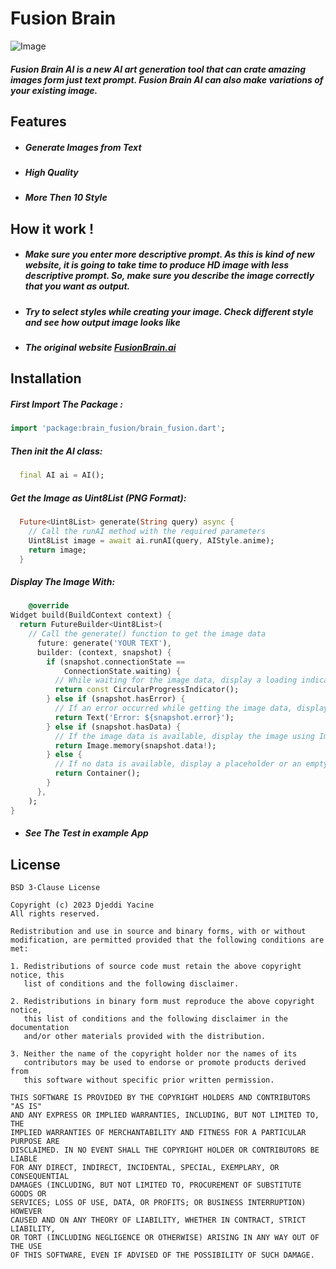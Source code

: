 # Fusion Brain
![Image](https://fusionbrain.ai/static/fusion/meta/cover.png)

##### Fusion Brain AI is a new AI art generation tool that can crate amazing images form just text prompt. Fusion Brain AI can also make variations of your existing image.
## Features
- ##### Generate Images from Text
- ##### High Quality
- ##### More Then 10 Style

## How it work !

- ##### Make sure you enter more descriptive prompt. As this is kind of new website, it is going to take time to produce HD image with less descriptive prompt. So, make sure you describe the image correctly that you want as output.
- ##### Try to select styles while creating your image. Check different style and see how output image looks like
- ##### The original website [FusionBrain.ai](https://fusionbrain.ai/diffusion)
## Installation

##### First Import The Package :
```dart
import 'package:brain_fusion/brain_fusion.dart';
```
##### Then init the AI class:
```dart
  final AI ai = AI();
```
##### Get the Image as Uint8List (PNG Format):
```dart
  Future<Uint8List> generate(String query) async {
    // Call the runAI method with the required parameters
    Uint8List image = await ai.runAI(query, AIStyle.anime);
    return image;
  }
  ```
##### Display The Image With:
```dart
    @override
Widget build(BuildContext context) {
  return FutureBuilder<Uint8List>(
    // Call the generate() function to get the image data
      future: generate('YOUR TEXT'), 
      builder: (context, snapshot) {
        if (snapshot.connectionState ==
            ConnectionState.waiting) {
          // While waiting for the image data, display a loading indicator
          return const CircularProgressIndicator();
        } else if (snapshot.hasError) {
          // If an error occurred while getting the image data, display an error
          return Text('Error: ${snapshot.error}');
        } else if (snapshot.hasData) {
          // If the image data is available, display the image using Image.memory()
          return Image.memory(snapshot.data!);
        } else {
          // If no data is available, display a placeholder or an empty container
          return Container();
        }
      },
    );
}
```
- ##### See The Test in example App
## License
```license
BSD 3-Clause License

Copyright (c) 2023 Djeddi Yacine
All rights reserved.

Redistribution and use in source and binary forms, with or without
modification, are permitted provided that the following conditions are met:

1. Redistributions of source code must retain the above copyright notice, this
   list of conditions and the following disclaimer.

2. Redistributions in binary form must reproduce the above copyright notice,
   this list of conditions and the following disclaimer in the documentation
   and/or other materials provided with the distribution.

3. Neither the name of the copyright holder nor the names of its
   contributors may be used to endorse or promote products derived from
   this software without specific prior written permission.

THIS SOFTWARE IS PROVIDED BY THE COPYRIGHT HOLDERS AND CONTRIBUTORS "AS IS"
AND ANY EXPRESS OR IMPLIED WARRANTIES, INCLUDING, BUT NOT LIMITED TO, THE
IMPLIED WARRANTIES OF MERCHANTABILITY AND FITNESS FOR A PARTICULAR PURPOSE ARE
DISCLAIMED. IN NO EVENT SHALL THE COPYRIGHT HOLDER OR CONTRIBUTORS BE LIABLE
FOR ANY DIRECT, INDIRECT, INCIDENTAL, SPECIAL, EXEMPLARY, OR CONSEQUENTIAL
DAMAGES (INCLUDING, BUT NOT LIMITED TO, PROCUREMENT OF SUBSTITUTE GOODS OR
SERVICES; LOSS OF USE, DATA, OR PROFITS; OR BUSINESS INTERRUPTION) HOWEVER
CAUSED AND ON ANY THEORY OF LIABILITY, WHETHER IN CONTRACT, STRICT LIABILITY,
OR TORT (INCLUDING NEGLIGENCE OR OTHERWISE) ARISING IN ANY WAY OUT OF THE USE
OF THIS SOFTWARE, EVEN IF ADVISED OF THE POSSIBILITY OF SUCH DAMAGE.
```